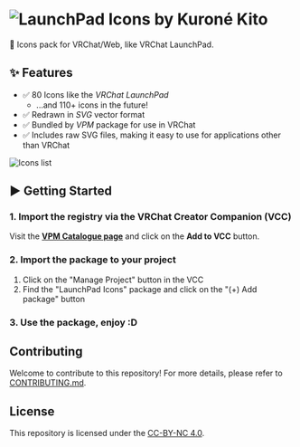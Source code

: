 # ![LaunchPad Icons by Kuroné Kito](https://kurone-kito.github.io/launchpad-icons/banner.png)

🚀 Icons pack for VRChat/Web, like VRChat LaunchPad.

## ✨ Features

- ✅ 80 Icons like the _VRChat LaunchPad_
  - ...and 110+ icons in the future!
- ✅ Redrawn in _SVG_ vector format
- ✅ Bundled by _VPM_ package for use in VRChat
- ✅ Includes raw SVG files, making it easy to use for applications other than VRChat

![Icons list](https://kurone-kito.github.io/launchpad-icons/icons.png)

## ▶ Getting Started

### 1. Import the registry via the VRChat Creator Companion (VCC)

Visit the **[VPM Catalogue page](https://kurone-kito.github.io/vpm/)** and click on the **Add to VCC** button.

### 2. Import the package to your project

1. Click on the "Manage Project" button in the VCC
2. Find the "LaunchPad Icons" package and click on the "(+) Add package" button

### 3. Use the package, enjoy :D

## Contributing

Welcome to contribute to this repository! For more details,
please refer to [CONTRIBUTING.md](.github/CONTRIBUTING.md).

## License

This repository is licensed under the [CC-BY-NC 4.0](LICENSE).
